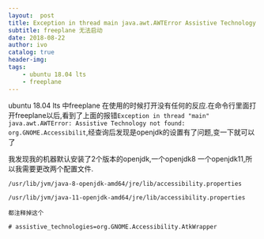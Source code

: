 ```yaml
---
layout:  post
title: Exception in thread main java.awt.AWTError Assistive Technology not found org.GNOME.Accessibilit
subtitle: freeplane 无法启动
date: 2018-08-22
author: ivo
catalog: true
header-img:
tags:
    - ubuntu 18.04 lts 
    - freeplane
---
```

ubuntu 18.04 lts 中freeplane 在使用的时候打开没有任何的反应.在命令行里面打开freeplane以后,看到了上面的报错`Exception in thread "main" java.awt.AWTError: Assistive Technology not found: org.GNOME.Accessibilit`,经查询后发现是openjdk的设置有了问题,变一下就可以了

我发现我的机器默认安装了2个版本的openjdk,一个openjdk8 一个openjdk11,所以我需要更改两个配置文件.

```
/usr/lib/jvm/java-8-openjdk-amd64/jre/lib/accessibility.properties

/usr/lib/jvm/java-11-openjdk-amd64/jre/lib/accessibility.properties

都注释掉这个

# assistive_technologies=org.GNOME.Accessibility.AtkWrapper
```
